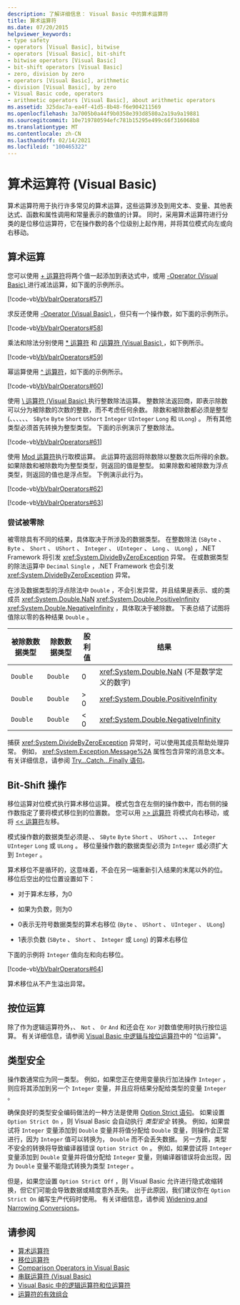 ```yaml
---
description: 了解详细信息： Visual Basic 中的算术运算符
title: 算术运算符
ms.date: 07/20/2015
helpviewer_keywords:
- type safety
- operators [Visual Basic], bitwise
- operators [Visual Basic], bit-shift
- bitwise operators [Visual Basic]
- bit-shift operators [Visual Basic]
- zero, division by zero
- operators [Visual Basic], arithmetic
- division [Visual Basic], by zero
- Visual Basic code, operators
- arithmetic operators [Visual Basic], about arithmetic operators
ms.assetid: 325dac7a-ea4f-41d5-8b48-f6e904211569
ms.openlocfilehash: 3a7005b0a44f9b0358e393d8580a2a19a9a19881
ms.sourcegitcommit: 10e719780594efc781b15295e499c66f316068b8
ms.translationtype: MT
ms.contentlocale: zh-CN
ms.lasthandoff: 02/14/2021
ms.locfileid: "100465322"
---
```

# <a name="arithmetic-operators-in-visual-basic"></a>算术运算符 (Visual Basic)

算术运算符用于执行许多常见的算术运算，这些运算涉及到用文本、变量、其他表达式、函数和属性调用和常量表示的数值的计算。 同时，采用算术运算符进行分类的是位移位运算符，它在操作数的各个位级别上起作用，并将其位模式向左或向右移动。  
  
## <a name="arithmetic-operations"></a>算术运算  

 您可以使用 [+ 运算符](../../../language-reference/operators/addition-operator.md)将两个值一起添加到表达式中，或用 [-Operator (Visual Basic) ](../../../language-reference/operators/subtraction-operator.md)进行减法运算，如下面的示例所示。  
  
 [!code-vb[VbVbalrOperators#57](~/samples/snippets/visualbasic/VS_Snippets_VBCSharp/VbVbalrOperators/VB/Class1.vb#57)]  
  
 求反还使用 [-Operator (Visual Basic) ](../../../language-reference/operators/subtraction-operator.md)，但只有一个操作数，如下面的示例所示。  
  
 [!code-vb[VbVbalrOperators#58](~/samples/snippets/visualbasic/VS_Snippets_VBCSharp/VbVbalrOperators/VB/Class1.vb#58)]  
  
 乘法和除法分别使用 [* 运算符](../../../language-reference/operators/multiplication-operator.md) 和 [/运算符 (Visual Basic) ](../../../language-reference/operators/floating-point-division-operator.md)，如下例所示。  
  
 [!code-vb[VbVbalrOperators#59](~/samples/snippets/visualbasic/VS_Snippets_VBCSharp/VbVbalrOperators/VB/Class1.vb#59)]  
  
 幂运算使用 [^ 运算符](../../../language-reference/operators/exponentiation-operator.md)，如下面的示例所示。  
  
 [!code-vb[VbVbalrOperators#60](~/samples/snippets/visualbasic/VS_Snippets_VBCSharp/VbVbalrOperators/VB/Class1.vb#60)]  
  
 使用 [\ 运算符 (Visual Basic) ](../../../language-reference/operators/integer-division-operator.md)执行整数除法运算。 整数除法返回商，即表示除数可以分为被除数的次数的整数，而不考虑任何余数。 除数和被除数都必须是整型 (、、、、、、 `SByte` `Byte` `Short` `UShort` `Integer` `UInteger` `Long` 和 `ULong`) 。 所有其他类型必须首先转换为整型类型。 下面的示例演示了整数除法。  
  
 [!code-vb[VbVbalrOperators#61](~/samples/snippets/visualbasic/VS_Snippets_VBCSharp/VbVbalrOperators/VB/Class1.vb#61)]  
  
 使用 [Mod 运算符](../../../language-reference/operators/mod-operator.md)执行取模运算。 此运算符返回将除数除以整数次后所得的余数。 如果除数和被除数均为整型类型，则返回的值是整型。 如果除数和被除数为浮点类型，则返回的值也是浮点型。 下例演示此行为。  
  
 [!code-vb[VbVbalrOperators#62](~/samples/snippets/visualbasic/VS_Snippets_VBCSharp/VbVbalrOperators/VB/Class1.vb#62)]  
  
 [!code-vb[VbVbalrOperators#63](~/samples/snippets/visualbasic/VS_Snippets_VBCSharp/VbVbalrOperators/VB/Class1.vb#63)]  
  
### <a name="attempted-division-by-zero"></a>尝试被零除  

 被零除具有不同的结果，具体取决于所涉及的数据类型。 在整数除法 (`SByte` 、 `Byte` 、 `Short` 、 `UShort` 、 `Integer` 、 `UInteger` 、 `Long` 、 `ULong`) ，.NET Framework 将引发 <xref:System.DivideByZeroException> 异常。 在或数据类型的除法运算中 `Decimal` `Single` ，.NET Framework 也会引发 <xref:System.DivideByZeroException> 异常。  
  
 在涉及数据类型的浮点除法中 `Double` ，不会引发异常，并且结果是表示、或的类成员 <xref:System.Double.NaN> <xref:System.Double.PositiveInfinity> <xref:System.Double.NegativeInfinity> ，具体取决于被除数。 下表总结了试图将值除以零的各种结果 `Double` 。  
  
|被除数数据类型|除数数据类型|股利值|结果|  
|---|---|---|---|  
|`Double`|`Double`|0|<xref:System.Double.NaN> (不是数学定义的数字) |  
|`Double`|`Double`|> 0|<xref:System.Double.PositiveInfinity>|  
|`Double`|`Double`|\< 0|<xref:System.Double.NegativeInfinity>|  
  
 捕获 <xref:System.DivideByZeroException> 异常时，可以使用其成员帮助处理异常。 例如， <xref:System.Exception.Message%2A> 属性包含异常的消息文本。 有关详细信息，请参阅 [Try...Catch...Finally 语句](../../../language-reference/statements/try-catch-finally-statement.md)。  
  
## <a name="bit-shift-operations"></a>Bit-Shift 操作  

 移位运算对位模式执行算术移位运算。 模式包含在左侧的操作数中，而右侧的操作数指定了要将模式移位到的位置数。 您可以用 [>> 运算符](../../../language-reference/operators/right-shift-operator.md) 将模式向右移动，或将 [<< 运算符](../../../language-reference/operators/left-shift-operator.md)左移。  
  
 模式操作数的数据类型必须是、、 `SByte` `Byte` `Short` 、 `UShort` 、、、 `Integer` `UInteger` `Long` 或 `ULong` 。 移位量操作数的数据类型必须为 `Integer` 或必须扩大到 `Integer` 。  
  
 算术移位不是循环的，这意味着，不会在另一端重新引入结果的末尾以外的位。 移位后空出的位位置设置如下：  
  
- 对于算术左移，为0  
  
- 如果为负数，则为0  
  
- 0表示无符号数据类型的算术右移位 (`Byte` 、 `UShort` 、 `UInteger` 、 `ULong`)   
  
- 1表示负数 (`SByte` 、 `Short` 、 `Integer` 或 `Long`) 的算术右移位  
  
 下面的示例将 `Integer` 值向左和向右移位。  
  
 [!code-vb[VbVbalrOperators#64](~/samples/snippets/visualbasic/VS_Snippets_VBCSharp/VbVbalrOperators/VB/Class1.vb#64)]  
  
 算术移位从不产生溢出异常。  
  
## <a name="bitwise-operations"></a>按位运算  

 除了作为逻辑运算符外，、 `Not` 、 `Or` `And` 和还会在 `Xor` 对数值使用时执行按位运算。 有关详细信息，请参阅 [Visual Basic 中逻辑与按位运算符](logical-and-bitwise-operators.md)中的 "位运算"。  
  
## <a name="type-safety"></a>类型安全  

 操作数通常应为同一类型。 例如，如果您正在使用变量执行加法操作 `Integer` ，则应将其添加到另一个 `Integer` 变量，并且应将结果分配给类型的变量 `Integer` 。  
  
 确保良好的类型安全编码做法的一种方法是使用 [Option Strict 语句](../../../language-reference/statements/option-strict-statement.md)。 如果设置 `Option Strict On` ，则 Visual Basic 会自动执行 *类型安全* 转换。 例如，如果尝试将 `Integer` 变量添加到 `Double` 变量并将值分配给 `Double` 变量，则操作会正常进行，因为 `Integer` 值可以转换为， `Double` 而不会丢失数据。 另一方面，类型不安全的转换将导致编译器错误 `Option Strict On` 。 例如，如果尝试将 `Integer` 变量添加到 `Double` 变量并将值分配给 `Integer` 变量，则编译器错误将会出现，因为 `Double` 变量不能隐式转换为类型 `Integer` 。  
  
 但是，如果您设置 `Option Strict Off` ，则 Visual Basic 允许进行隐式收缩转换，但它们可能会导致数据或精度意外丢失。 出于此原因，我们建议你在 `Option Strict On` 编写生产代码时使用。 有关详细信息，请参阅 [Widening and Narrowing Conversions](../data-types/widening-and-narrowing-conversions.md)。  
  
## <a name="see-also"></a>请参阅

- [算术运算符](../../../language-reference/operators/arithmetic-operators.md)
- [移位运算符](../../../language-reference/operators/bit-shift-operators.md)
- [Comparison Operators in Visual Basic](comparison-operators.md)
- [串联运算符 (Visual Basic)](concatenation-operators.md)
- [Visual Basic 中的逻辑运算符和位运算符](logical-and-bitwise-operators.md)
- [运算符的有效组合](efficient-combination-of-operators.md)
